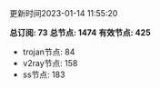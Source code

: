 更新时间2023-01-14 11:55:20

**总订阅: 73**
**总节点: 1474**
**有效节点: 425**
- trojan节点: 84
- v2ray节点: 158
- ss节点: 183
